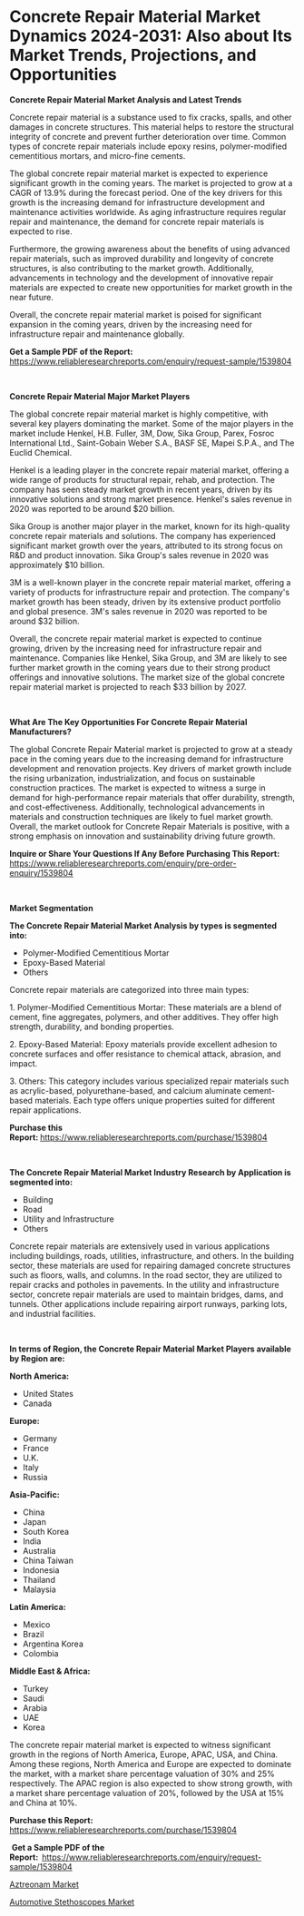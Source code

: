 <p><h1>Concrete Repair Material Market Dynamics 2024-2031: Also about Its Market Trends, Projections, and Opportunities</h1></p><p><strong>Concrete Repair Material Market Analysis and Latest Trends</strong></p>
<p><p>Concrete repair material is a substance used to fix cracks, spalls, and other damages in concrete structures. This material helps to restore the structural integrity of concrete and prevent further deterioration over time. Common types of concrete repair materials include epoxy resins, polymer-modified cementitious mortars, and micro-fine cements.</p><p>The global concrete repair material market is expected to experience significant growth in the coming years. The market is projected to grow at a CAGR of 13.9% during the forecast period. One of the key drivers for this growth is the increasing demand for infrastructure development and maintenance activities worldwide. As aging infrastructure requires regular repair and maintenance, the demand for concrete repair materials is expected to rise.</p><p>Furthermore, the growing awareness about the benefits of using advanced repair materials, such as improved durability and longevity of concrete structures, is also contributing to the market growth. Additionally, advancements in technology and the development of innovative repair materials are expected to create new opportunities for market growth in the near future.</p><p>Overall, the concrete repair material market is poised for significant expansion in the coming years, driven by the increasing need for infrastructure repair and maintenance globally.</p></p>
<p><strong>Get a Sample PDF of the Report:&nbsp;</strong> <a href="https://www.reliableresearchreports.com/enquiry/request-sample/1539804">https://www.reliableresearchreports.com/enquiry/request-sample/1539804</a></p>
<p>&nbsp;</p>
<p><strong>Concrete Repair Material Major Market Players</strong></p>
<p><p>The global concrete repair material market is highly competitive, with several key players dominating the market. Some of the major players in the market include Henkel, H.B. Fuller, 3M, Dow, Sika Group, Parex, Fosroc International Ltd., Saint-Gobain Weber S.A., BASF SE, Mapei S.P.A., and The Euclid Chemical.</p><p>Henkel is a leading player in the concrete repair material market, offering a wide range of products for structural repair, rehab, and protection. The company has seen steady market growth in recent years, driven by its innovative solutions and strong market presence. Henkel's sales revenue in 2020 was reported to be around $20 billion.</p><p>Sika Group is another major player in the market, known for its high-quality concrete repair materials and solutions. The company has experienced significant market growth over the years, attributed to its strong focus on R&D and product innovation. Sika Group's sales revenue in 2020 was approximately $10 billion.</p><p>3M is a well-known player in the concrete repair material market, offering a variety of products for infrastructure repair and protection. The company's market growth has been steady, driven by its extensive product portfolio and global presence. 3M's sales revenue in 2020 was reported to be around $32 billion.</p><p>Overall, the concrete repair material market is expected to continue growing, driven by the increasing need for infrastructure repair and maintenance. Companies like Henkel, Sika Group, and 3M are likely to see further market growth in the coming years due to their strong product offerings and innovative solutions. The market size of the global concrete repair material market is projected to reach $33 billion by 2027.</p></p>
<p>&nbsp;</p>
<p><strong>What Are The Key Opportunities For Concrete Repair Material Manufacturers?</strong></p>
<p><p>The global Concrete Repair Material market is projected to grow at a steady pace in the coming years due to the increasing demand for infrastructure development and renovation projects. Key drivers of market growth include the rising urbanization, industrialization, and focus on sustainable construction practices. The market is expected to witness a surge in demand for high-performance repair materials that offer durability, strength, and cost-effectiveness. Additionally, technological advancements in materials and construction techniques are likely to fuel market growth. Overall, the market outlook for Concrete Repair Materials is positive, with a strong emphasis on innovation and sustainability driving future growth.</p></p>
<p><strong>Inquire or Share Your Questions If Any Before Purchasing This Report:</strong> <a href="https://www.reliableresearchreports.com/enquiry/pre-order-enquiry/1539804">https://www.reliableresearchreports.com/enquiry/pre-order-enquiry/1539804</a></p>
<p>&nbsp;</p>
<p><strong>Market Segmentation</strong></p>
<p><strong>The Concrete Repair Material Market Analysis by types is segmented into:</strong></p>
<p><ul><li>Polymer-Modified Cementitious Mortar</li><li>Epoxy-Based Material</li><li>Others</li></ul></p>
<p><p>Concrete repair materials are categorized into three main types:</p><p>1. Polymer-Modified Cementitious Mortar: These materials are a blend of cement, fine aggregates, polymers, and other additives. They offer high strength, durability, and bonding properties.</p><p>2. Epoxy-Based Material: Epoxy materials provide excellent adhesion to concrete surfaces and offer resistance to chemical attack, abrasion, and impact.</p><p>3. Others: This category includes various specialized repair materials such as acrylic-based, polyurethane-based, and calcium aluminate cement-based materials. Each type offers unique properties suited for different repair applications.</p></p>
<p><strong>Purchase this Report:&nbsp;</strong><a href="https://www.reliableresearchreports.com/purchase/1539804">https://www.reliableresearchreports.com/purchase/1539804</a></p>
<p>&nbsp;</p>
<p><strong>The Concrete Repair Material Market Industry Research by Application is segmented into:</strong></p>
<p><ul><li>Building</li><li>Road</li><li>Utility and Infrastructure</li><li>Others</li></ul></p>
<p><p>Concrete repair materials are extensively used in various applications including buildings, roads, utilities, infrastructure, and others. In the building sector, these materials are used for repairing damaged concrete structures such as floors, walls, and columns. In the road sector, they are utilized to repair cracks and potholes in pavements. In the utility and infrastructure sector, concrete repair materials are used to maintain bridges, dams, and tunnels. Other applications include repairing airport runways, parking lots, and industrial facilities.</p></p>
<p>&nbsp;</p>
<p><strong>In terms of Region, the Concrete Repair Material Market Players available by Region are:</strong></p>
<p>
    <p> <strong> North America: </strong>
        <ul>
            <li>United States</li>
            <li>Canada</li>
        </ul>
        </p> 
    <p> <strong> Europe: </strong>
        <ul>
            <li>Germany</li>
            <li>France</li>
            <li>U.K.</li>
            <li>Italy</li>
            <li>Russia</li>
        </ul>
        </p> 
    <p> <strong> Asia-Pacific: </strong>
        <ul>
            <li>China</li>
            <li>Japan</li>
            <li>South Korea</li>
            <li>India</li>
            <li>Australia</li>
            <li>China Taiwan</li>
            <li>Indonesia</li>
            <li>Thailand</li>
            <li>Malaysia</li>
        </ul>
        </p> 
    <p> <strong> Latin America: </strong>
        <ul>
            <li>Mexico</li>
            <li>Brazil</li>
            <li>Argentina Korea</li>
            <li>Colombia</li>
        </ul>
        </p> 
    <p> <strong> Middle East & Africa: </strong>
        <ul>
            <li>Turkey</li>
            <li>Saudi</li>
            <li>Arabia</li>
            <li>UAE</li>
            <li>Korea</li>
        </ul>
    </p>
    </p>
<p><p>The concrete repair material market is expected to witness significant growth in the regions of North America, Europe, APAC, USA, and China. Among these regions, North America and Europe are expected to dominate the market, with a market share percentage valuation of 30% and 25% respectively. The APAC region is also expected to show strong growth, with a market share percentage valuation of 20%, followed by the USA at 15% and China at 10%.</p></p>
<p><strong>Purchase this Report: </strong><a href="https://www.reliableresearchreports.com/purchase/1539804">https://www.reliableresearchreports.com/purchase/1539804</a></p>
<p>&nbsp;<strong>Get a Sample PDF of the Report:&nbsp;&nbsp;</strong><a href="https://www.reliableresearchreports.com/enquiry/request-sample/1539804">https://www.reliableresearchreports.com/enquiry/request-sample/1539804</a></p>
<p><strong></strong></p>
<p><p><a href="https://github.com/nancykennedykellievqfqt2/Market-Research-Report-List-1/blob/main/aztreonam-market.md">Aztreonam Market</a></p><p><a href="https://iodized-pantydraco-05c.notion.site/Automotive-Stethoscopes-Market-Research-Report-Forecasted-for-Period-from-2024-2031-by-Market-Typ-b23800c0832c48008f5b0bb641c590b7">Automotive Stethoscopes Market</a></p></p>